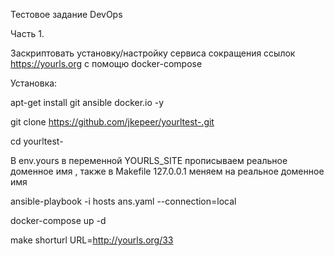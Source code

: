 Тестовое задание DevOps

Часть 1.

Заскриптовать установку/настройку сервиса сокращения ссылок https://yourls.org с помощю docker-compose

Установка:

apt-get install git ansible docker.io -y

git clone  https://github.com/jkepeer/yourltest-.git

cd yourltest-

В env.yours в переменной YOURLS_SITE прописываем реальное доменное имя , также в Makefile 127.0.0.1 
меняем на реальное доменное имя

ansible-playbook -i hosts  ans.yaml --connection=local

docker-compose up -d

make shorturl URL=http://yourls.org/33

